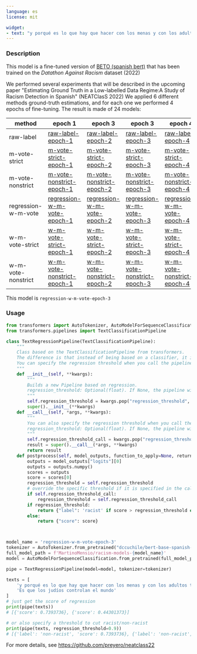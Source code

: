 ```yaml
---
language: es
license: mit

widget:
- text: "y porqué es lo que hay que hacer con los menas y con los adultos también!!!! NO a los inmigrantes ilegales!!!!"
---
```


### Description
This model is a fine-tuned version of [BETO (spanish bert)](https://huggingface.co/dccuchile/bert-base-spanish-wwm-uncased) that has been trained on the *Datathon Against Racism* dataset (2022)

We performed several experiments that will be described in the upcoming paper "Estimating Ground Truth in a Low-labelled Data Regime:A Study of Racism Detection in Spanish" (NEATClasS 2022)
We applied 6 different methods ground-truth estimations, and for each one we performed 4 epochs of fine-tuning. The result is made of 24 models:

| method	| epoch 1	| epoch 3	| epoch 3	| epoch 4	|
|---	|---	|---	|---	|---	|
| raw-label	| [raw-label-epoch-1](https://huggingface.co/MartinoMensio/racism-models-raw-label-epoch-1)	| [raw-label-epoch-2](https://huggingface.co/MartinoMensio/racism-models-raw-label-epoch-2)	| [raw-label-epoch-3](https://huggingface.co/MartinoMensio/racism-models-raw-label-epoch-3)	| [raw-label-epoch-4](https://huggingface.co/MartinoMensio/racism-models-raw-label-epoch-4)	|
| m-vote-strict	| [m-vote-strict-epoch-1](https://huggingface.co/MartinoMensio/racism-models-m-vote-strict-epoch-1)	| [m-vote-strict-epoch-2](https://huggingface.co/MartinoMensio/racism-models-m-vote-strict-epoch-2)	| [m-vote-strict-epoch-3](https://huggingface.co/MartinoMensio/racism-models-m-vote-strict-epoch-3)	| [m-vote-strict-epoch-4](https://huggingface.co/MartinoMensio/racism-models-m-vote-strict-epoch-4)	|
| m-vote-nonstrict	| [m-vote-nonstrict-epoch-1](https://huggingface.co/MartinoMensio/racism-models-m-vote-nonstrict-epoch-1)	| [m-vote-nonstrict-epoch-2](https://huggingface.co/MartinoMensio/racism-models-m-vote-nonstrict-epoch-2)	| [m-vote-nonstrict-epoch-3](https://huggingface.co/MartinoMensio/racism-models-m-vote-nonstrict-epoch-3)	| [m-vote-nonstrict-epoch-4](https://huggingface.co/MartinoMensio/racism-models-m-vote-nonstrict-epoch-4)	|
| regression-w-m-vote	| [regression-w-m-vote-epoch-1](https://huggingface.co/MartinoMensio/racism-models-regression-w-m-vote-epoch-1)	| [regression-w-m-vote-epoch-2](https://huggingface.co/MartinoMensio/racism-models-regression-w-m-vote-epoch-2)	| [regression-w-m-vote-epoch-3](https://huggingface.co/MartinoMensio/racism-models-regression-w-m-vote-epoch-3)	| [regression-w-m-vote-epoch-4](https://huggingface.co/MartinoMensio/racism-models-regression-w-m-vote-epoch-4)	|
| w-m-vote-strict	| [w-m-vote-strict-epoch-1](https://huggingface.co/MartinoMensio/racism-models-w-m-vote-strict-epoch-1)	| [w-m-vote-strict-epoch-2](https://huggingface.co/MartinoMensio/racism-models-w-m-vote-strict-epoch-2)	| [w-m-vote-strict-epoch-3](https://huggingface.co/MartinoMensio/racism-models-w-m-vote-strict-epoch-3)	| [w-m-vote-strict-epoch-4](https://huggingface.co/MartinoMensio/racism-models-w-m-vote-strict-epoch-4)	|
| w-m-vote-nonstrict	| [w-m-vote-nonstrict-epoch-1](https://huggingface.co/MartinoMensio/racism-models-w-m-vote-nonstrict-epoch-1)	| [w-m-vote-nonstrict-epoch-2](https://huggingface.co/MartinoMensio/racism-models-w-m-vote-nonstrict-epoch-2)	| [w-m-vote-nonstrict-epoch-3](https://huggingface.co/MartinoMensio/racism-models-w-m-vote-nonstrict-epoch-3)	| [w-m-vote-nonstrict-epoch-4](https://huggingface.co/MartinoMensio/racism-models-w-m-vote-nonstrict-epoch-4)	|


This model is `regression-w-m-vote-epoch-3`

### Usage

```python
from transformers import AutoTokenizer, AutoModelForSequenceClassification, pipeline
from transformers.pipelines import TextClassificationPipeline

class TextRegressionPipeline(TextClassificationPipeline):
    """
    Class based on the TextClassificationPipeline from transformers.
    The difference is that instead of being based on a classifier, it is based on a regressor.
    You can specify the regression threshold when you call the pipeline or when you instantiate the pipeline.
    """
    def __init__(self, **kwargs):
        """
        Builds a new Pipeline based on regression.
        regression_threshold: Optional(float). If None, the pipeline will simply output the score. If set to a specific value, the output will be both the score and the label.
        """
        self.regression_threshold = kwargs.pop("regression_threshold", None)
        super().__init__(**kwargs)
    def __call__(self, *args, **kwargs):
        """
        You can also specify the regression threshold when you call the pipeline.
        regression_threshold: Optional(float). If None, the pipeline will simply output the score. If set to a specific value, the output will be both the score and the label.
        """
        self.regression_threshold_call = kwargs.pop("regression_threshold", None)
        result = super().__call__(*args, **kwargs)
        return result
    def postprocess(self, model_outputs, function_to_apply=None, return_all_scores=False):
        outputs = model_outputs["logits"][0]
        outputs = outputs.numpy()
        scores = outputs
        score = scores[0]
        regression_threshold = self.regression_threshold
        # override the specific threshold if it is specified in the call
        if self.regression_threshold_call:
            regression_threshold = self.regression_threshold_call
        if regression_threshold:
            return {"label": 'racist' if score > regression_threshold else 'non-racist', "score": score}
        else:
            return {"score": score}



model_name = 'regression-w-m-vote-epoch-3'
tokenizer = AutoTokenizer.from_pretrained("dccuchile/bert-base-spanish-wwm-uncased")
full_model_path = f'MartinoMensio/racism-models-{model_name}'
model = AutoModelForSequenceClassification.from_pretrained(full_model_path)

pipe = TextRegressionPipeline(model=model, tokenizer=tokenizer)

texts = [
    'y porqué es lo que hay que hacer con los menas y con los adultos también!!!! NO a los inmigrantes ilegales!!!!',
    'Es que los judíos controlan el mundo'
]
# just get the score of regression
print(pipe(texts))
# [{'score': 0.7393736}, {'score': 0.44301373}]

# or also specify a threshold to cut racist/non-racist
print(pipe(texts, regression_threshold=0.9))
# [{'label': 'non-racist', 'score': 0.7393736}, {'label': 'non-racist', 'score': 0.44301373}]
```

For more details, see https://github.com/preyero/neatclass22

